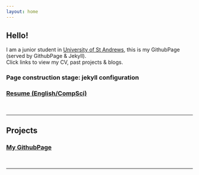 ```yaml
---
layout: home
---
```


## Hello!
I am a junior student in [University of St Andrews](https://st-andrews.ac.uk), this is my GithubPage (served by GithubPage & Jekyll).  
Click links to view my CV, past projects & blogs.
### Page construction stage: jekyll configuration
### [Resume (English/CompSci)](https://el15ande.github.io/lib/En_Resume_CompSci.pdf)
<br>
<hr>

## Projects
### [My GithubPage](https://github.com/El15ande/El15ande.github.io)
<br>
<hr>
